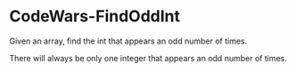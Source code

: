 # CodeWars-FindOddInt

Given an array, find the int that appears an odd number of times.

There will always be only one integer that appears an odd number of times.
